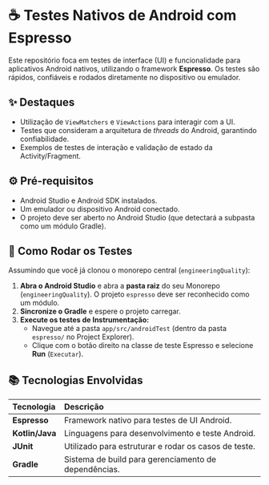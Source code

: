 # ☕ Testes Nativos de Android com Espresso

Este repositório foca em testes de interface (UI) e funcionalidade para aplicativos Android nativos, utilizando o framework **Espresso**. Os testes são rápidos, confiáveis e rodados diretamente no dispositivo ou emulador.

## ✨ Destaques
- Utilização de `ViewMatchers` e `ViewActions` para interagir com a UI.
- Testes que consideram a arquitetura de *threads* do Android, garantindo confiabilidade.
- Exemplos de testes de interação e validação de estado da Activity/Fragment.

## ⚙️ Pré-requisitos
- Android Studio e Android SDK instalados.
- Um emulador ou dispositivo Android conectado.
- O projeto deve ser aberto no Android Studio (que detectará a subpasta como um módulo Gradle).

## 🚀 Como Rodar os Testes

Assumindo que você já clonou o monorepo central (`engineeringQuality`):

1.  **Abra o Android Studio** e abra a **pasta raiz** do seu Monorepo (`engineeringQuality`). O projeto `espresso` deve ser reconhecido como um módulo.
2.  **Sincronize o Gradle** e espere o projeto carregar.
3.  **Execute os testes de Instrumentação:**
    - Navegue até a pasta `app/src/androidTest` (dentro da pasta `espresso/` no Project Explorer).
    - Clique com o botão direito na classe de teste Espresso e selecione **Run** (`Executar`).

## 📚 Tecnologias Envolvidas
| Tecnologia | Descrição |
| :--- | :--- |
| **Espresso** | Framework nativo para testes de UI Android. |
| **Kotlin/Java** | Linguagens para desenvolvimento e teste Android. |
| **JUnit** | Utilizado para estruturar e rodar os casos de teste. |
| **Gradle** | Sistema de build para gerenciamento de dependências. |